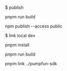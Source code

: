 $ publish

pnpm run build

npm publish --access public  


$ link local dev

pnpm install
<!-- makr changes in pumpfunsdk -->
pnpm run build


<!-- token generator -->
pnpm link ../pumpfun-sdk
